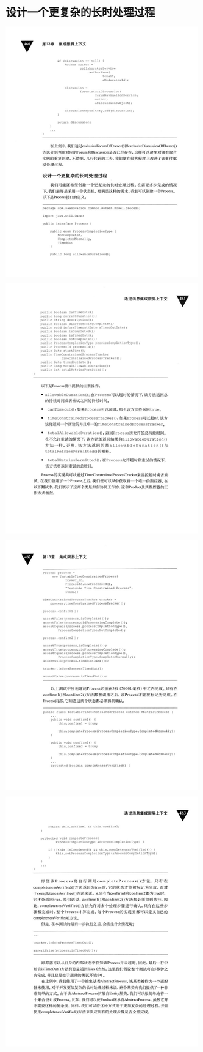 # 设计一个更复杂的长时处理过程 

<div align = "center"><img src = "images/000425.jpg"/></div>
  <p class="calibre1"><a id="calibre_link-527"></a><img src="images/000452.jpg" alt="Image 493" class="calibre2" /></p>  <p class="calibre1"><a id="calibre_link-528"></a><img src="images/000479.jpg" alt="Image 494" class="calibre2" /></p>  <p class="calibre1"><a id="calibre_link-529"></a><img src="images/000506.jpg" alt="Image 495" class="calibre2" /></p>    